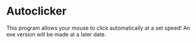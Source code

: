 # Autoclicker

This program allows your mouse to click automatically at a set speed! An exe version will be made at a later date.
